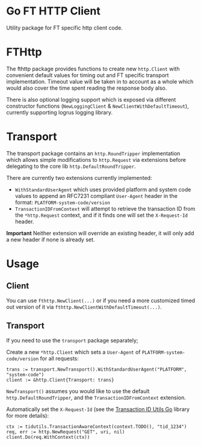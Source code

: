 # Go FT HTTP Client

Utility package for FT specific http client code.

# FTHttp

The fthttp package provides functions to create new `http.Client` with convenient default values for timing out and FT specific transport implementation.
Timeout value will be taken in to account as a whole which would also cover the time spent reading the response body also.

There is also optional logging support which is exposed via different constructor functions (`NewLoggingClient` & `NewClientWithDefaultTimeout`), currently supporting logrus logging library.

# Transport

The transport package contains an `http.RoundTripper` implementation which allows simple modifications to `http.Request` via extensions before delegating to the core lib `http.DefaultRoundTripper`.

There are currently two extensions currently implemented:

* `WithStandardUserAgent` which uses provided platform and system code values to append an RFC7231 compliant `User-Agent` header in the format: `PLATFORM-system-code/version`
* `TransactionIDFromContext` will attempt to retrieve the transaction ID from the `*http.Request` context, and if it finds one will set the `X-Request-Id` header.

**Important** Neither extension will override an existing header, it will only add a new header if none is already set.

# Usage

## Client
You can use `fthttp.NewClient(...)` or if you need a more customized timed out version of it via `fthttp.NewClientWithDefaultTimeout(...)`.

## Transport
If you need to use the `transport` package separately;
 
Create a new `*http.Client` which sets a `User-Agent` of `PLATFORM-system-code/version` for all requests:

```
trans := transport.NewTransport().WithStandardUserAgent("PLATFORM", "system-code")
client := &http.Client{Transport: trans}
```

`NewTransport()` assumes you would like to use the default `http.DefaultRoundTripper`, and the `TransactionIDFromContext` extension.

Automatically set the `X-Request-Id` (see the [Transaction ID Utils Go](https://github.com/Financial-Times/transactionid-utils-go) library for more details):

```
ctx := tidutils.TransactionAwareContext(context.TODO(), "tid_1234")
req, err := http.NewRequest("GET", uri, nil)
client.Do(req.WithContext(ctx))
```
